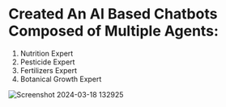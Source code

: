 # Created An AI Based Chatbots Composed of Multiple Agents:
 1. Nutrition Expert
 2. Pesticide Expert
 3. Fertilizers Expert
 4. Botanical Growth Expert

![Screenshot 2024-03-18 132925](https://github.com/Aman9868/Farming-Crew/assets/60923869/c5aae40b-664c-46f7-8e2b-fe56ae1fd178)
